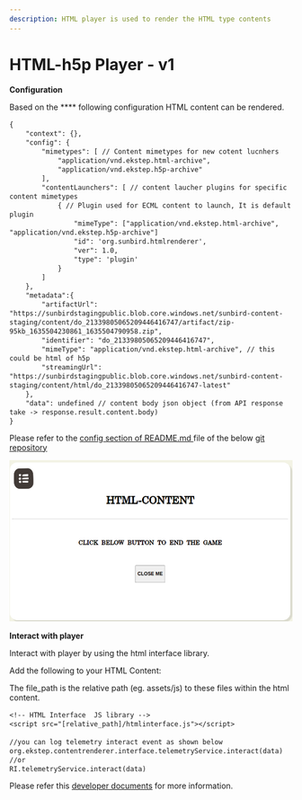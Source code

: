```yaml
---
description: HTML player is used to render the HTML type contents
---
```


# HTML-h5p Player - v1

**Configuration**

Based on the \*\*\*\* following configuration HTML content can be rendered.

```
{
    "context": {},
    "config": {
        "mimetypes": [ // Content mimetypes for new cotent lucnhers
            "application/vnd.ekstep.html-archive",
            "application/vnd.ekstep.h5p-archive"
        ],
        "contentLaunchers": [ // content laucher plugins for specific content mimetypes
            { // Plugin used for ECML content to launch, It is default plugin
                "mimeType": ["application/vnd.ekstep.html-archive", "application/vnd.ekstep.h5p-archive"]
                "id": 'org.sunbird.htmlrenderer',
                "ver": 1.0,
                "type": 'plugin'
            }
        ]
    },
    "metadata":{
        "artifactUrl": "https://sunbirdstagingpublic.blob.core.windows.net/sunbird-content-staging/content/do_21339805065209446416747/artifact/zip-95kb_1635504230861_1635504790958.zip",
        "identifier": "do_21339805065209446416747",
        "mimeType": "application/vnd.ekstep.html-archive", // this could be html of h5p
        "streamingUrl": "https://sunbirdstagingpublic.blob.core.windows.net/sunbird-content-staging/content/html/do_21339805065209446416747-latest"
    },
    "data": undefined // content body json object (from API response take -> response.result.content.body)
}
```

Please refer to the [config section of README.md ](https://github.com/project-sunbird/sunbird-collection-editor#how-to-configure)file of the below [git repository](https://github.com/project-sunbird/sunbird-collection-editor)

![](../../../../../.gitbook/assets/htmlcontent.png)

**Interact with player**

Interact with player by using the html interface library.

Add the following to your HTML Content:

The file\_path is the relative path (eg. assets/js) to these files within the html content.

```
<!-- HTML Interface  JS library -->
<script src="[relative_path]/htmlinterface.js"></script>

//you can log telemetry interact event as shown below
org.ekstep.contentrenderer.interface.telemetryService.interact(data) 
//or 
RI.telemetryService.interact(data)
```

Please refer this [developer documents](http://docs.sunbird.org/latest/developer-docs/telemetry/htmlinterfacelibrary/) for more information.
